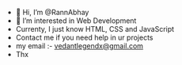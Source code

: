 - 👋 Hi, I’m @RannAbhay
- 👀 I’m interested in Web Development
- Currenty, I just know HTML, CSS and JavaScript
- Contact me if you need help in ur projects
- my email :- vedantlegendx@gmail.com
- Thx

<!---
RannAbhay/RannAbhay is a ✨ special ✨ repository because its `README.md` (this file) appears on your GitHub profile.
You can click the Preview link to take a look at your changes.
--->
